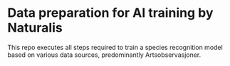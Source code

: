 # Data preparation for AI training by Naturalis
This repo  executes all steps required to train a species recognition model based on various data sources, predominantly Artsobservasjoner.
